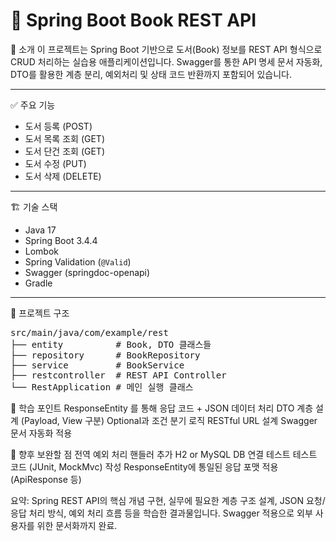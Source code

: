 # 📘 Spring Boot Book REST API  

📌 소개
이 프로젝트는 Spring Boot 기반으로 도서(Book) 정보를 REST API 형식으로 CRUD 처리하는 실습용 애플리케이션입니다.
Swagger를 통한 API 명세 문서 자동화, DTO를 활용한 계층 분리, 예외처리 및 상태 코드 반환까지 포함되어 있습니다.

---

✅ 주요 기능

- 도서 등록 (POST)
- 도서 목록 조회 (GET)
- 도서 단건 조회 (GET)
- 도서 수정 (PUT)
- 도서 삭제 (DELETE)

---

🏗️ 기술 스택

- Java 17
- Spring Boot 3.4.4
- Lombok
- Spring Validation (`@Valid`)
- Swagger (springdoc-openapi)
- Gradle

---

📁 프로젝트 구조
<pre>
src/main/java/com/example/rest
├── entity          # Book, DTO 클래스들
├── repository      # BookRepository
├── service         # BookService
├── restcontroller  # REST API Controller
└── RestApplication # 메인 실행 클래스
</pre>


🧠 학습 포인트
ResponseEntity 를 통해 응답 코드 + JSON 데이터 처리
DTO 계층 설계 (Payload, View 구분)
Optional과 조건 분기 로직
RESTful URL 설계
Swagger 문서 자동화 적용

📌 향후 보완할 점
전역 예외 처리 핸들러 추가
H2 or MySQL DB 연결 테스트
테스트 코드 (JUnit, MockMvc) 작성
ResponseEntity에 통일된 응답 포맷 적용 (ApiResponse<T> 등)

요약: Spring REST API의 핵심 개념 구현, 실무에 필요한 계층 구조 설계, JSON 요청/응답 처리 방식, 예외 처리 흐름 등을 학습한 결과물입니다.
Swagger 적용으로 외부 사용자를 위한 문서화까지 완료.
